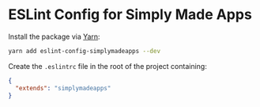 # ESLint Config for Simply Made Apps

Install the package via [Yarn](https://yarnpkg.com):

```bash
yarn add eslint-config-simplymadeapps --dev
```

Create the `.eslintrc` file in the root of the project containing:

```json
{
  "extends": "simplymadeapps"
}
```
